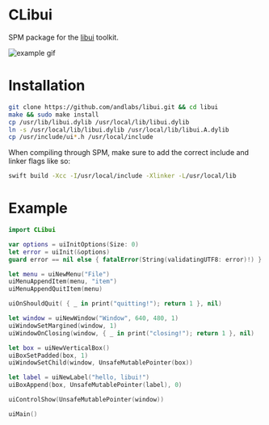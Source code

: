 # CLibui
SPM package for the [libui](https://github.com/andlabs/libui) toolkit.

![example gif](https://fat.gfycat.com/LikelyFlickeringElectriceel.gif)

# Installation

```sh
git clone https://github.com/andlabs/libui.git && cd libui
make && sudo make install
cp /usr/lib/libui.dylib /usr/local/lib/libui.dylib
ln -s /usr/local/lib/libui.dylib /usr/local/lib/libui.A.dylib
cp /usr/include/ui*.h /usr/local/include
```

When compiling through SPM, make sure to add the correct include and linker flags like so:

```sh
swift build -Xcc -I/usr/local/include -Xlinker -L/usr/local/lib
```

# Example

```swift
import CLibui

var options = uiInitOptions(Size: 0)
let error = uiInit(&options)
guard error == nil else { fatalError(String(validatingUTF8: error)!) }

let menu = uiNewMenu("File")
uiMenuAppendItem(menu, "item")
uiMenuAppendQuitItem(menu)

uiOnShouldQuit( { _ in print("quitting!"); return 1 }, nil)

let window = uiNewWindow("Window", 640, 480, 1)
uiWindowSetMargined(window, 1)
uiWindowOnClosing(window, { _ in print("closing!"); return 1 }, nil)

let box = uiNewVerticalBox()
uiBoxSetPadded(box, 1)
uiWindowSetChild(window, UnsafeMutablePointer(box))

let label = uiNewLabel("hello, libui!")
uiBoxAppend(box, UnsafeMutablePointer(label), 0)

uiControlShow(UnsafeMutablePointer(window))

uiMain()
```
